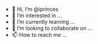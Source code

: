 - 👋 Hi, I’m @iprinces
- 👀 I’m interested in ...
- 🌱 I’m currently learning ...
- 💞️ I’m looking to collaborate on ...
- 📫 How to reach me ...

<!---
iprinces/iprinces is a ✨ special ✨ repository because its `README.md` (this file) appears on your GitHub profile.
You can click the Preview link to take a look at your changes.
--->
